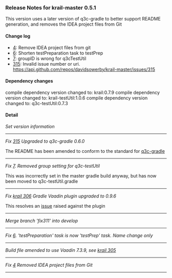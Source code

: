 ### Release Notes for krail-master 0.5.1

This version uses a later version of q3c-gradle to better support README generation, and removes the IDEA project files from Git

#### Change log

-   [4](https://github.com/davidsowerby/krail-master/issues/4): Remove IDEA project files from git
-   [6](https://github.com/davidsowerby/krail-master/issues/6): Shorten testPreparation task to testPrep
-   [7](https://github.com/davidsowerby/krail-master/issues/7): groupID is wrong for q3cTestUtil
-   [315](https://github.com/davidsowerby/krail-master/issues/315): Invalid issue number or uri.   https://api.github.com/repos/davidsowerby/krail-master/issues/315


#### Dependency changes

   compile dependency version changed to: krail:0.7.9
   compile dependency version changed to: krail-testUtil:1.0.6
   compile dependency version changed to: q3c-testUtil:0.7.3

#### Detail

*Set version information*


---
*Fix [315](https://github.com/davidsowerby/krail-master/issues/315) Upgraded to q3c-gradle 0.6.0*

The README has been amended to conform to the standard for [q3c-gradle](https://github.com/davidsowerby/q3c-gradle)


---
*Fix [7](https://github.com/davidsowerby/krail-master/issues/7). Removed group setting for q3c-testUtil*

This was incorrectly set in the master gradle build anyway, but has now been moved to q3c-testUtil.gradle


---
*Fix [krail 306](https://github.com/davidsowerby/krail/issues/306) Gradle Vaadin plugin upgraded to 0.9.6*

This resolves an [issue](https://github.com/johndevs/gradle-vaadin-plugin/issues/147) raised against the plugin


---
*Merge branch 'fix311' into develop*


---
*Fix [6](https://github.com/davidsowerby/krail-master/issues/6).  'testPreparation' task is now 'testPrep' task.  Name change only*


---
*Build file amended to use Vaadin 7.3.9, see [krail 305](https://github.com/davidsowerby/krail/issues/305)*


---
*Fix [4](https://github.com/davidsowerby/krail-master/issues/4) Removed IDEA project files from Git*


---
